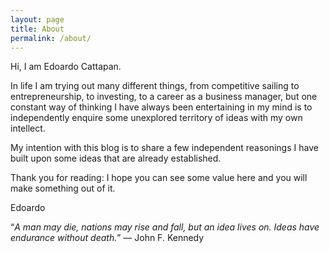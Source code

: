 ```yaml
---
layout: page
title: About
permalink: /about/
---
```


Hi, I am Edoardo Cattapan.

In life I am trying out many different things, from competitive sailing to entrepreneurship, to investing, to a career as a business manager, but one constant way of thinking I have always been entertaining in my mind is to independently enquire some unexplored territory of ideas with my own intellect.

My intention with this blog is to share a few independent reasonings I have built upon some ideas that are already established.

Thank you for reading: I hope you can see some value here and you will make something out of it.

Edoardo


“*A man may die, nations may rise and fall, but an idea lives on. Ideas have endurance without death.*” ― John F. Kennedy
